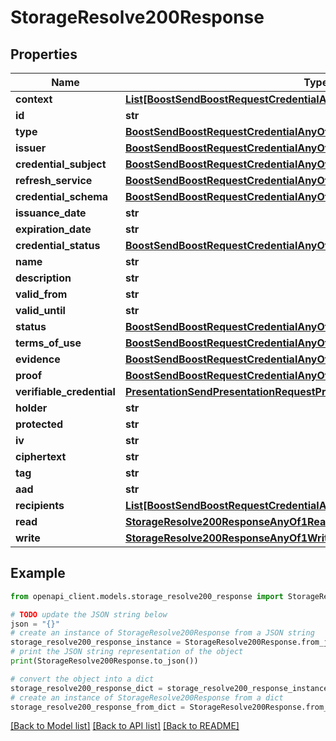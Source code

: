 # StorageResolve200Response


## Properties

Name | Type | Description | Notes
------------ | ------------- | ------------- | -------------
**context** | [**List[BoostSendBoostRequestCredentialAnyOfContextInner]**](BoostSendBoostRequestCredentialAnyOfContextInner.md) |  | 
**id** | **str** |  | [optional] 
**type** | [**BoostSendBoostRequestCredentialAnyOfEvidenceAnyOfType**](BoostSendBoostRequestCredentialAnyOfEvidenceAnyOfType.md) |  | 
**issuer** | [**BoostSendBoostRequestCredentialAnyOfIssuer**](BoostSendBoostRequestCredentialAnyOfIssuer.md) |  | 
**credential_subject** | [**BoostSendBoostRequestCredentialAnyOfCredentialSubject**](BoostSendBoostRequestCredentialAnyOfCredentialSubject.md) |  | 
**refresh_service** | [**BoostSendBoostRequestCredentialAnyOfRefreshService**](BoostSendBoostRequestCredentialAnyOfRefreshService.md) |  | [optional] 
**credential_schema** | [**BoostSendBoostRequestCredentialAnyOfCredentialSchema**](BoostSendBoostRequestCredentialAnyOfCredentialSchema.md) |  | [optional] 
**issuance_date** | **str** |  | [optional] 
**expiration_date** | **str** |  | [optional] 
**credential_status** | [**BoostSendBoostRequestCredentialAnyOfCredentialStatus**](BoostSendBoostRequestCredentialAnyOfCredentialStatus.md) |  | [optional] 
**name** | **str** |  | [optional] 
**description** | **str** |  | [optional] 
**valid_from** | **str** |  | [optional] 
**valid_until** | **str** |  | [optional] 
**status** | [**BoostSendBoostRequestCredentialAnyOfCredentialStatus**](BoostSendBoostRequestCredentialAnyOfCredentialStatus.md) |  | [optional] 
**terms_of_use** | [**BoostSendBoostRequestCredentialAnyOfTermsOfUse**](BoostSendBoostRequestCredentialAnyOfTermsOfUse.md) |  | [optional] 
**evidence** | [**BoostSendBoostRequestCredentialAnyOfEvidence**](BoostSendBoostRequestCredentialAnyOfEvidence.md) |  | [optional] 
**proof** | [**BoostSendBoostRequestCredentialAnyOfProof**](BoostSendBoostRequestCredentialAnyOfProof.md) |  | 
**verifiable_credential** | [**PresentationSendPresentationRequestPresentationAnyOfVerifiableCredential**](PresentationSendPresentationRequestPresentationAnyOfVerifiableCredential.md) |  | [optional] 
**holder** | **str** |  | [optional] 
**protected** | **str** |  | 
**iv** | **str** |  | 
**ciphertext** | **str** |  | 
**tag** | **str** |  | 
**aad** | **str** |  | [optional] 
**recipients** | [**List[BoostSendBoostRequestCredentialAnyOf1RecipientsInner]**](BoostSendBoostRequestCredentialAnyOf1RecipientsInner.md) |  | [optional] 
**read** | [**StorageResolve200ResponseAnyOf1Read**](StorageResolve200ResponseAnyOf1Read.md) |  | [optional] 
**write** | [**StorageResolve200ResponseAnyOf1Write**](StorageResolve200ResponseAnyOf1Write.md) |  | [optional] 

## Example

```python
from openapi_client.models.storage_resolve200_response import StorageResolve200Response

# TODO update the JSON string below
json = "{}"
# create an instance of StorageResolve200Response from a JSON string
storage_resolve200_response_instance = StorageResolve200Response.from_json(json)
# print the JSON string representation of the object
print(StorageResolve200Response.to_json())

# convert the object into a dict
storage_resolve200_response_dict = storage_resolve200_response_instance.to_dict()
# create an instance of StorageResolve200Response from a dict
storage_resolve200_response_from_dict = StorageResolve200Response.from_dict(storage_resolve200_response_dict)
```
[[Back to Model list]](../README.md#documentation-for-models) [[Back to API list]](../README.md#documentation-for-api-endpoints) [[Back to README]](../README.md)


